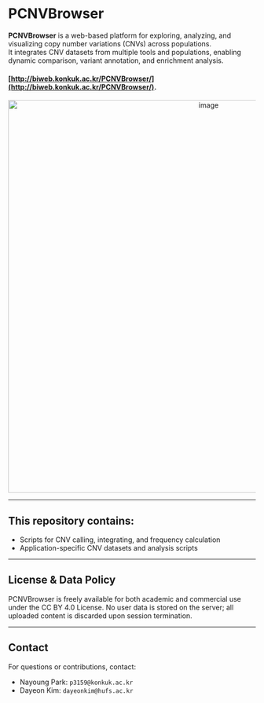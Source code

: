 # PCNVBrowser
**PCNVBrowser** is a web-based platform for exploring, analyzing, and visualizing copy number variations (CNVs) across populations.  
It integrates CNV datasets from multiple tools and populations, enabling dynamic comparison, variant annotation, and enrichment analysis.

#### [http://biweb.konkuk.ac.kr/PCNVBrowser/](http://biweb.konkuk.ac.kr/PCNVBrowser/).
<p align="center">
<img width=800 alt="image" src="https://github.com/user-attachments/assets/61dcddfd-dcaa-4070-997d-5bfd5814fd70" />
</p>

---

## This repository contains:

- Scripts for CNV calling, integrating, and frequency calculation
- Application-specific CNV datasets and analysis scripts

---

## License & Data Policy

PCNVBrowser is freely available for both academic and commercial use under the CC BY 4.0 License.
No user data is stored on the server; all uploaded content is discarded upon session termination.

---

## Contact

For questions or contributions, contact:

- Nayoung Park: `p3159@konkuk.ac.kr`  
- Dayeon Kim: `dayeonkim@hufs.ac.kr `
